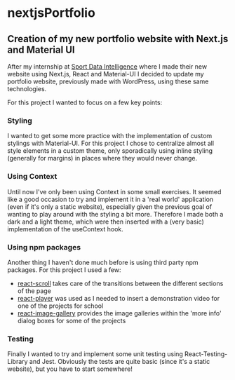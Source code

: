 # nextjsPortfolio

## Creation of my new portfolio website with Next.js and Material UI

After my internship at [Sport Data Intelligence](https://sport-data-intelligence.com) where I made their new website using Next.js, React and Material-UI I decided to update my portfolio website, previously made with WordPress, using these same technologies.

For this project I wanted to focus on a few key points:

### Styling

I wanted to get some more practice with the implementation of custom stylings with Material-UI. For this project I chose to centralize almost all style elements in a custom theme, only sporadically using inline styling (generally for margins) in places where they would never change.

### Using Context

Until now I've only been using Context in some small exercises. It seemed like a good occasion to try and implement it in a 'real world' application (even if it's only a static website), especially given the previous goal of wanting to play around with the styling a bit more. Therefore I made both a dark and a light theme, which were then inserted with a (very basic) implementation of the useContext hook.

### Using npm packages

Another thing I haven't done much before is using third party npm packages. For this project I used a few:

- [react-scroll](https://www.npmjs.com/package/react-scroll) takes care of the transitions between the different sections of the page
- [react-player](https://www.npmjs.com/package/react-player) was used as I needed to insert a demonstration video for one of the projects for school
- [react-image-gallery](https://www.npmjs.com/package/react-image-gallery) provides the image galleries within the 'more info' dialog boxes for some of the projects

### Testing

Finally I wanted to try and implement some unit testing using React-Testing-Library and Jest. Obviously the tests are quite basic (since it's a static website), but you have to start somewhere!
